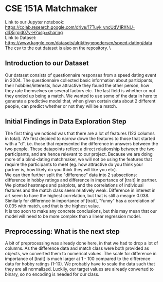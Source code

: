 # CSE 151A Matchmaker

Link to our Jupyter notebook: https://colab.research.google.com/drive/17Tuyk_vncUdV1RXNU-dlD5jrgjd07v-H?usp=sharing \
Link to Dataset: https://www.kaggle.com/datasets/ulrikthygepedersen/speed-dating/data \
The csv to the out dataset is also on the repository. \

## Introduction to our Dataset
Our dataset consists of questionnaire responses from a speed dating event in 2004. The questionnaire collected basic information about participants, their hobbies/interests, how attractive they found the other person, how they rate themselves on several factors etc. The last field is whether or not they ended up being a match. We wanted to use some of the data in here to generate a predictive model that, when given certain data about 2 different people, can predict whether or not they will be a match.

## Initial Findings in Data Exploration Step
The first thing we noticed was that there are a lot of features (123 columns in total). We first decided to narrow down the features to those that started with a "d", i.e. those that represented the difference in answers between the two people. These datapoints reflect a direct relationship between the two participants, and are hence relevant to our project. Because we are doing more of a blind-dating matchmaker, we will not be using the features that require the participants to meet (eg. how attractive do you think your partner is, how likely do you think they will like you etc).\
We can then further split the "difference" data into 2 subsections: difference in hobby ratings and difference in importance of [trait] in partner. We plotted heatmaps and pairplots, and the correlations of individual features and the match class seem relatively weak. Difference in interest in art seem to have the highest correlation, but that is still a meagre 0.038. Similarly for difference in importance of [trait], "funny" has a correlation of 0.035 with match, and that is the highest value.\
It is too soon to make any concrete conclusions, but this may mean that our model will need to be more complex than a linear regression model.

## Preprocessing: What is the next step
A bit of preprocessing was already done here, in that we had to drop a lot of columns. As the difference data and match class were both provided as objects, we converted them to numerical values. The scale for difference in importance of [trait] is much larger at 1 - 100 compared to the difference data for hobby ratings (1-10). We probably have to scale the data such that they are all normalized. Luckily, our target values are already converted to binary, so no encoding is needed for our class.
